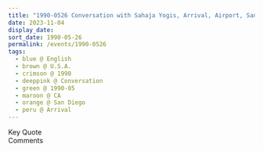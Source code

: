 ```yaml
---
title: "1990-0526 Conversation with Sahaja Yogis, Arrival, Airport, San Diego, CA, U.S.A."
date: 2023-11-04
display_date: 
sort_date: 1990-05-26
permalink: /events/1990-0526
tags:
  - blue @ English
  - brown @ U.S.A.
  - crimson @ 1990
  - deeppink @ Conversation
  - green @ 1990-05
  - maroon @ CA
  - orange @ San Diego
  - peru @ Arrival
---
```


<wave-list>
  <list-title color="green" width="75">Key Quote</list-title>
  <list-item color="BlanchedAlmond"  width="200"></list-item>
  <list-item color="Lavender"></list-item>
  <list-item color="BlanchedAlmond"></list-item>
</wave-list>

<br>

<wave-list>
  <list-title color="green" width="75">Comments</list-title>
  <list-item color="BlanchedAlmond"  width="200"></list-item>
  <list-item color="Lavender"></list-item>
  <list-item color="BlanchedAlmond"></list-item>
</wave-list>